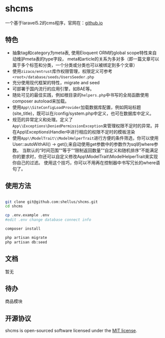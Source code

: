 # shcms

一个基于laravel5.2的cms程序，官网在：[github.io](https://shellus.github.io/shcms)

## 特色
 - 抽象tag和category为meta表, 使用Eloquent ORM的global scope特性来自动维护meta表的type字段，
 meta和article的关系为多对多（即一篇文章可以属于多个标签和分类，一个分类或分类也可以被绑定到多个文章）
 - 使用`zizaco/entrust`库作权限管理，权限定义可参考`<root>/database/seeds/UsersSeeder.php`
 - 充分使用现代框架的特性，migrate and seed
 - 可部署于国内流行的应用引擎，如BAE等。
 - 随处可见的最佳实践，例如根目录的`helpers.php`中书写的全局函数使用composer autoload来加载。
 - 使用`App\\SiteConfigLoadProvider`加载数据库配置，例如网站标题(site_title)，既可以在<root>/config/system.php中定义，也可在数据库中定义。
 - 规范的异常定义和处理。定义了`App\\Exceptions\DeniedPermissionException`来管理权限不足时的异常。并在App\\Exceptions\Handler中进行相应的权限不足时的模板渲染
 - 使用`App\\ModelTrait\\ModelHelperTrait`进行方便的条件筛选，你可以使用User::autoWithAll() -> get();来自动使用get参数中的参数作为sql的where参数。
 当默认的“时间范围”“等于”“限制返回数量”“自定义和随机排序”不能满足你的要求时，你还可以自定义修改App\\ModelTrait\\ModelHelperTrait来实现你自己的过滤。
 使用这个技巧，你可以不用再在控制器中书写冗长的where语句了。
 

## 使用方法

```bash

git clone git@github.com:shellus/shcms.git
cd shcms

cp .env.example .env
#edit .env change database connect info

composer install

php artisan migrate
php artisan db:seed

```

## 文档

暂无

## 待办

商品模块

## 开源协议

shcms is open-sourced software licensed under the [MIT license](http://opensource.org/licenses/MIT).
